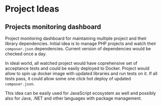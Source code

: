# Project Ideas

## Projects monitoring dashboard
Project monitoring dashboard for maintaining multiple project and their library dependencies.
Initial idea is to manage PHP projects and watch their `composer.json` dependencies. Current version of dependencies
would be checked once a day.
 
In ideal world, all watched project would have coprehensive set of acceptance tests and could be easily deployed to Docker.
Project would allow to spin up docker image with updated libraries and run tests on it. If all tests pass, it could allow some
 one click hot deploy of updated `composer.json`.
 
This idea can be easily used for JavaScript ecosystem as well and possibly also for Java, .NET and other languages 
 with package management. 
